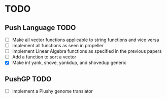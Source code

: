 # TODO

## Push Language TODO

- [ ] Make all vector functions applicable to string functions and vice versa
- [ ] Implement all functions as seen in propeller
- [ ] Implement Linear Algebra functions as specified in the previous papers
- [ ] Add a function to sort a vector
- [x] Make int yank, shove, yankdup, and shovedup generic

## PushGP TODO
- [ ] Implement a Plushy genome translator
